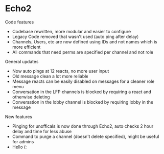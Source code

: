# Echo2
Code features
- Codebase rewritten, more modular and easier to configure
- Legacy Code removed that wasn't used (auto ping after delay)
- Channels, Users, etc are now defined using IDs and not names which is more efficient
- All commands that need perms are specified per channel and not role

General updates
- Now auto pings at 12 reacts, no more user input
- Old message clean a lot more reliable
- Message reacts can be easily disabled on messages for a cleaner role menu
- Conversation in the LFP channels is blocked by requiring a react and otherwise deleting
- Conversation in the lobby channel is blocked by requiring lobby in the message

New features
- Pinging for unofficals is now done through Echo2, auto checks 2 hour delay and time for less abuse
- Command to purge a channel (doesn't delete specified), might be useful for admins
- Hello (: